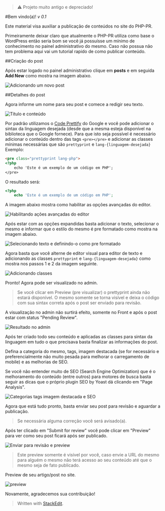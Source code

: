 > :warning: Projeto muito antigo e depreciado!

#Bem vindo(a)!
_v 0.1_

Este material visa auxiliar a publicação de conteúdos no site do PHP-PR.

Primeiramente deixar claro que atualmente o PHP-PR utiliza como base o WordPress então seria bom se você já possuísse um mínimo de conhecimento no painel administrativo do mesmo. Caso não possua não tem problema aqui vai um tutorial rapido de como publicar conteúdo.


##Criação do post

Após estar logado no painel administrativo clique em **posts** e em seguida **Add New** como mostra na imagem abaixo. 

![Adicionando um novo post][1]


##Detalhes do post

Agora informe um nome para seu post e comece a redigir seu texto.

![Título e conteúdo][2]

Por padrão utilizamos o [Code Prettify][3] do Google e você pode adicionar o sintax da linguagem desejada (desde que a mesma esteja disponível na biblioteca que o Google fornece). Para que isto seja possível é necessário adicionar o conteúdo dentro das tags `<pre></pre>` e adicionar as classes mínimas necessárias que são `prettyprint` e `lang-{linguagem-desejada}` Exemplo:

```html
<pre class="prettyprint lang-php">
<?php 
    echo 'Este é um exemplo de um código em PHP';
</pre>
```

O resultado será:

```php
<?php 
    echo 'Este é um exemplo de um código em PHP';
```

A imagem abaixo mostra como habilitar as opções avançadas do editor.

![Habilitando ações avançadas do editor][4]

Após estar com as opções expandidas basta adicionar o texto, selecionar o mesmo e informar que o estilo do mesmo é pre formatado como mostra na imagem abaixo.

![Selecionando texto e definindo-o como pre formatado][5]

Agora basta que você alterne de editor visual para editor de texto e adicionando as classes `prettyprint` e `lang-{linguagem-desejada}` como mostra nos passos 1 e 2 da imagem seguinte.

![Adicionando classes][6]

Pronto! Agora pode ser visualizado no admin.

> Se você clicar em Preview (pre visualizar) o prettyprint ainda não
> estará disponível. O mesmo somente se torna visível e deixa o código
> com sua sintax correta após o post ser enviado para revisão.

A visualização no admin não surtirá efeito, somente no Front e após o post estar com status "Pending Review".

![Resultado no admin][7]

Após ter criado todo seu conteúdo e aplicadas as classes para sintax da linguagem em tudo o que precisava basta finalizar as informações do post.

Defina a categoria do mesmo, tags, imagem destacada (se for necessário e preferencialmente não muito pesada para melhorar o carregamento de mobile) e as melhorias de SEO. 

Se você não entender muito de SEO (Search Engine Optimization) que é o melhoramento do conteúdo (entre outros) para motores de busca basta seguir as dicas que o próprio plugin SEO by Yoast dá clicando em "Page Analysis".

![Categorias tags imagem destacada e SEO][8]

Agora que está tudo pronto, basta enviar seu post para revisão e aguardar a publicação.

> Se necessária alguma correção você será avisado(a).

Após ter clicado em "Submit for review" você pode clicar em "Preview" para ver como seu post ficará após ser publicado.

![Enviar para revisão e preview][9]

> Este preview somente é visível por você, caso envie a URL do mesmo para alguém o mesmo não terá acesso ao seu conteúdo até que o mesmo seja de fato publicado.


Preview de seu artigo/post no site.

![preview][10]


Novamente, agradecemos sua contribuição!


> Written with [StackEdit](https://stackedit.io/).


  [1]: https://github.com/php-pr/site-author-guide/blob/master/images/1-adicionando-post.jpg?raw=true
  [2]: https://github.com/php-pr/site-author-guide/blob/master/images/2-titulo-e-conteudo.jpg?raw=true
  [3]: https://code.google.com/p/google-code-prettify/
  [4]: https://github.com/php-pr/site-author-guide/blob/master/images/3-expandindo-opcoes-avancadas.jpg?raw=true
  [5]: https://github.com/php-pr/site-author-guide/blob/master/images/4-aplicando-preformatted.jpg?raw=true
  [6]: https://github.com/php-pr/site-author-guide/blob/master/images/5-adicionando-classe-prettyprint.jpg?raw=true
  [7]: https://github.com/php-pr/site-author-guide/blob/master/images/6-resultado-no-admin.jpg?raw=true
  [8]: https://github.com/php-pr/site-author-guide/blob/master/images/8-seo-tags-imagem-destacada.jpg?raw=true
  [9]: https://github.com/php-pr/site-author-guide/blob/master/images/9-enviar-para-revisao-e-previsualizar.jpg?raw=true
  [10]: https://github.com/php-pr/site-author-guide/blob/master/images/10-previsualizando.jpg?raw=true
